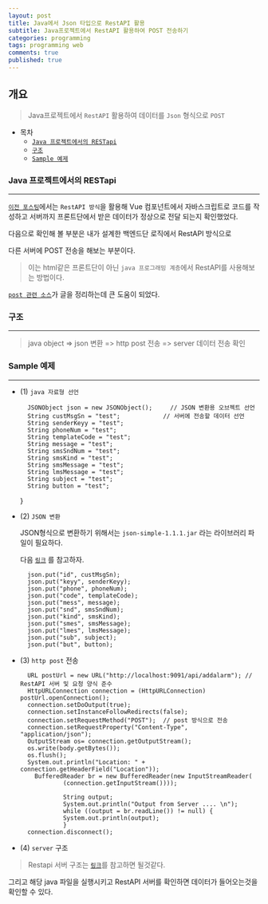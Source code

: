 ```yaml
---
layout: post
title: Java에서 Json 타입으로 RestAPI 활용
subtitle: Java프로젝트에서 RestAPI 활용하여 POST 전송하기
categories: programming
tags: programming web
comments: true
published: true
---
```


## 개요
> Java프로젝트에서 `RestAPI` 활용하여 데이터를 `Json` 형식으로 `POST`
  
- 목차
    - [`Java 프로젝트에서의 RESTapi`](#Java-프로젝트에서의-RESTapi)
    - [`구조`](#구조)
    - [`Sample 예제`](#Sample-예제)

### Java 프로젝트에서의 RESTapi
---
[`이전 포스팅`](https://zunoxi.github.io/programming/2020/06/15/dev-web-restapi/)에서는 `RestAPI 방식`을 활용해 Vue 컴포넌트에서 자바스크립트로 코드를 작성하고 서버까지 프론트단에서 받은 데이터가 정상으로 전달 되는지 확인했었다.


다음으로 확인해 볼 부분은 내가 설계한 백엔드단 로직에서 RestAPI 방식으로  

다른 서버에 POST 전송을 해보는 부분이다.

> 이는 html같은 프론트단이 아닌 `java 프로그래밍 계층`에서 RestAPI를 사용해보는 방법이다. 

[`post 관련 소스`](https://okky.kr/article/235600)가 글을 정리하는데 큰 도움이 되었다.



### 구조
---

> java object => json 변환 => http post 전송 => server 데이터 전송 확인



### Sample 예제
---

- (1) `java 자료형 선언`

		JSONObject json = new JSONObject();     // JSON 변환용 오브젝트 선언
        String custMsgSn = "test";            // 서버에 전송할 데이터 선언
		String senderKeyy = "test";
		String phoneNum = "test";
		String templateCode = "test";
		String message = "test";
		String smsSndNum = "test";
		String smsKind = "test";
		String smsMessage = "test";
		String lmsMessage = "test";
		String subject = "test";
		String button = "test";
    }

- (2) `JSON 변환`
    
    JSON형식으로 변환하기 위해서는 `json-simple-1.1.1.jar` 라는 라이브러리 파일이 필요하다.

    다음 [`링크`](https://repo1.maven.org/maven2/com/googlecode/json-simple/json-simple/1.1.1/) 를 참고하자.

        json.put("id", custMsgSn);
		json.put("keyy", senderKeyy);
		json.put("phone", phoneNum);
		json.put("code", templateCode);
		json.put("mess", message);
		json.put("snd", smsSndNum);
		json.put("kind", smsKind);
		json.put("smes", smsMessage);
		json.put("lmes", lmsMessage);
		json.put("sub", subject);
		json.put("but", button);

- (3) `http post` 전송

		URL postUrl = new URL("http://localhost:9091/api/addalarm"); // RestAPI 서버 및 요청 양식 준수
		HttpURLConnection connection = (HttpURLConnection) postUrl.openConnection();
		connection.setDoOutput(true); 				
		connection.setInstanceFollowRedirects(false);  
		connection.setRequestMethod("POST");  // post 방식으로 전송
		connection.setRequestProperty("Content-Type", "application/json");
		OutputStream os= connection.getOutputStream();
		os.write(body.getBytes());
		os.flush();
		System.out.println("Location: " + connection.getHeaderField("Location"));
		  BufferedReader br = new BufferedReader(new InputStreamReader(
				  (connection.getInputStream())));
				   
				  String output;
				  System.out.println("Output from Server .... \n");
				  while ((output = br.readLine()) != null) {
				  System.out.println(output);
				  }
		connection.disconnect();		

- (4) `server` 구조

> Restapi 서버 구조는 [`링크`](https://zunoxi.github.io/programming/2020/06/15/dev-web-restapi/)를 참고하면 될것같다.


그리고 해당 java 파일을 실행시키고 RestAPI 서버를 확인하면 데이터가 들어오는것을 확인할 수 있다.